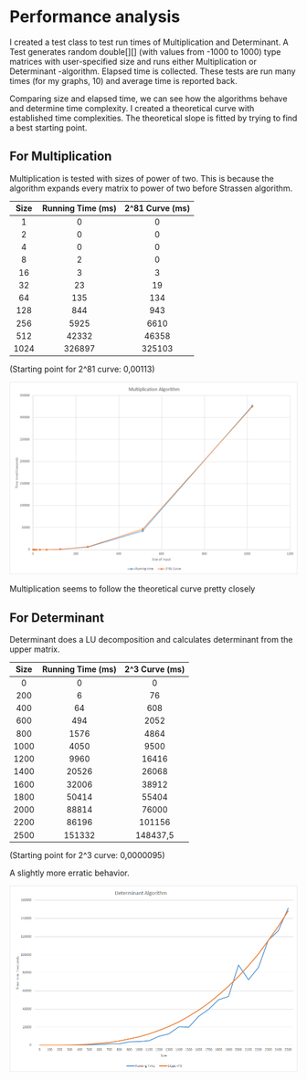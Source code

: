 # Performance analysis

I created a test class to test run times of Multiplication and Determinant. A Test generates random double[][] (with values from
-1000 to 1000) type matrices with user-specified size and runs either Multiplication or Determinant -algorithm. 
Elapsed time is collected. These tests are run many times (for my graphs, 10) and average time is reported back.


Comparing size and elapsed time, we can see how the algorithms behave and determine time complexity. I created a theoretical curve
with established time complexities. The theoretical slope is fitted by trying to find a best starting point.

## For Multiplication

Multiplication is tested with sizes of power of two. This is because the algorithm expands every matrix to power of two before
Strassen algorithm.

| Size | Running Time (ms) | 2^81 Curve (ms) |
|:----:|:-----------------:|:---------------:|
|  1   | 0                 | 0               |
| 2    | 0                 | 0               |
| 4    | 0                 | 0               |
| 8    | 2                 | 0               |
| 16   | 3                 | 3               |
| 32   | 23                | 19              |
| 64   | 135               | 134             |
| 128  | 844               | 943             |
| 256  | 5925              | 6610            |
| 512  | 42332             | 46358           |
| 1024 | 326897            | 325103          |

(Starting point for 2^81 curve: 0,00113)

![](https://github.com/tonitomaatti/MatrixCalc/blob/master/Documentation/Resources/MultiplicationTimeAnalysis1.png)

Multiplication seems to follow the theoretical curve pretty closely



## For Determinant

Determinant does a LU decomposition and calculates determinant from the upper matrix.

| Size  | Running Time (ms) | 2^3 Curve (ms) |
|:-----:|:-----------------:|:---------------:|
|  0    | 0                 | 0               |
| 200   | 6                 | 76              |
|  400  | 64                | 608             |
| 600   | 494               | 2052            |
|  800  | 1576              | 4864            |
|  1000 | 4050              | 9500            |
|  1200 | 9960              | 16416           |
|  1400 | 20526             | 26068           |
|  1600 | 32006             | 38912           |
|  1800 | 50414             | 55404           |
|  2000 | 88814             | 76000           |
| 2200  | 86196             | 101156          |
|  2500 | 151332            | 148437,5        |

(Starting point for 2^3 curve: 0,0000095)

A slightly more erratic behavior. 

![](https://github.com/tonitomaatti/MatrixCalc/blob/master/Documentation/Resources/DeterminantTimeAnalysis1.png)
